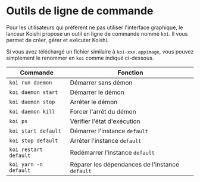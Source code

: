 # Outils de ligne de commande

Pour les utilisateurs qui préfèrent ne pas utiliser l'interface graphique, le lanceur Koishi propose un outil en ligne de commande nommé `koi`. Il vous permet de créer, gérer et exécuter Koishi.

Si vous avez téléchargé un fichier similaire à `koi-xxx.appimage`, vous pouvez simplement le renommer en `koi` comme indiqué ci-dessous.

| Commande              | Fonction                                        |
| --------------------- | ----------------------------------------------- |
| `koi run daemon`      | Démarrer sans démon                             |
| `koi daemon start`    | Démarrer le démon                               |
| `koi daemon stop`     | Arrêter le démon                                |
| `koi daemon kill`     | Forcer l'arrêt du démon                         |
| `koi ps`              | Vérifier l'état d'exécution                     |
| `koi start default`   | Démarrer l'instance `default`                   |
| `koi stop default`    | Arrêter l'instance `default`                    |
| `koi restart default` | Redémarrer l'instance `default`                 |
| `koi yarn -n default` | Réparer les dépendances de l'instance `default` |
